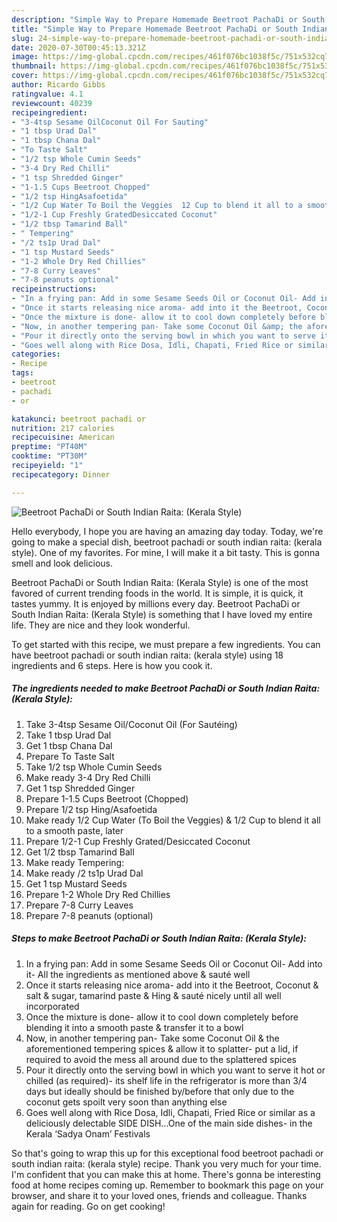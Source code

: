 ```yaml
---
description: "Simple Way to Prepare Homemade Beetroot PachaDi or South Indian Raita: (Kerala Style)"
title: "Simple Way to Prepare Homemade Beetroot PachaDi or South Indian Raita: (Kerala Style)"
slug: 24-simple-way-to-prepare-homemade-beetroot-pachadi-or-south-indian-raita-kerala-style
date: 2020-07-30T00:45:13.321Z
image: https://img-global.cpcdn.com/recipes/461f076bc1038f5c/751x532cq70/beetroot-pachadi-or-south-indian-raita-kerala-style-recipe-main-photo.jpg
thumbnail: https://img-global.cpcdn.com/recipes/461f076bc1038f5c/751x532cq70/beetroot-pachadi-or-south-indian-raita-kerala-style-recipe-main-photo.jpg
cover: https://img-global.cpcdn.com/recipes/461f076bc1038f5c/751x532cq70/beetroot-pachadi-or-south-indian-raita-kerala-style-recipe-main-photo.jpg
author: Ricardo Gibbs
ratingvalue: 4.1
reviewcount: 40239
recipeingredient:
- "3-4tsp Sesame OilCoconut Oil For Sauting"
- "1 tbsp Urad Dal"
- "1 tbsp Chana Dal"
- "To Taste Salt"
- "1/2 tsp Whole Cumin Seeds"
- "3-4 Dry Red Chilli"
- "1 tsp Shredded Ginger"
- "1-1.5 Cups Beetroot Chopped"
- "1/2 tsp HingAsafoetida"
- "1/2 Cup Water To Boil the Veggies  12 Cup to blend it all to a smooth paste later"
- "1/2-1 Cup Freshly GratedDesiccated Coconut"
- "1/2 tbsp Tamarind Ball"
- " Tempering"
- "/2 ts1p Urad Dal"
- "1 tsp Mustard Seeds"
- "1-2 Whole Dry Red Chillies"
- "7-8 Curry Leaves"
- "7-8 peanuts optional"
recipeinstructions:
- "In a frying pan: Add in some Sesame Seeds Oil or Coconut Oil- Add into it- All the ingredients as mentioned above &amp; sauté well"
- "Once it starts releasing nice aroma- add into it the Beetroot, Coconut &amp; salt &amp; sugar, tamarind paste &amp; Hing &amp; sauté nicely until all well incorporated"
- "Once the mixture is done- allow it to cool down completely before blending it into a smooth paste &amp; transfer it to a bowl"
- "Now, in another tempering pan- Take some Coconut Oil &amp; the aforementioned tempering spices &amp; allow it to splatter- put a lid, if required to avoid the mess all around due to the splattered spices"
- "Pour it directly onto the serving bowl in which you want to serve it hot or chilled (as required)- its shelf life in the refrigerator is more than 3/4 days but ideally should be finished by/before that only due to the coconut gets spoilt very soon than anything else"
- "Goes well along with Rice Dosa, Idli, Chapati, Fried Rice or similar as a deliciously delectable SIDE DISH...One of the main side dishes- in the Kerala ‘Sadya Onam’ Festivals"
categories:
- Recipe
tags:
- beetroot
- pachadi
- or

katakunci: beetroot pachadi or 
nutrition: 217 calories
recipecuisine: American
preptime: "PT40M"
cooktime: "PT30M"
recipeyield: "1"
recipecategory: Dinner

---
```



![Beetroot PachaDi or South Indian Raita: (Kerala Style)](https://img-global.cpcdn.com/recipes/461f076bc1038f5c/751x532cq70/beetroot-pachadi-or-south-indian-raita-kerala-style-recipe-main-photo.jpg)

Hello everybody, I hope you are having an amazing day today. Today, we're going to make a special dish, beetroot pachadi or south indian raita: (kerala style). One of my favorites. For mine, I will make it a bit tasty. This is gonna smell and look delicious.



Beetroot PachaDi or South Indian Raita: (Kerala Style) is one of the most favored of current trending foods in the world. It is simple, it is quick, it tastes yummy. It is enjoyed by millions every day. Beetroot PachaDi or South Indian Raita: (Kerala Style) is something that I have loved my entire life. They are nice and they look wonderful.


To get started with this recipe, we must prepare a few ingredients. You can have beetroot pachadi or south indian raita: (kerala style) using 18 ingredients and 6 steps. Here is how you cook it.

<!--inarticleads1-->

##### The ingredients needed to make Beetroot PachaDi or South Indian Raita: (Kerala Style):

1. Take 3-4tsp Sesame Oil/Coconut Oil (For Sautéing)
1. Take 1 tbsp Urad Dal
1. Get 1 tbsp Chana Dal
1. Prepare To Taste Salt
1. Take 1/2 tsp Whole Cumin Seeds
1. Make ready 3-4 Dry Red Chilli
1. Get 1 tsp Shredded Ginger
1. Prepare 1-1.5 Cups Beetroot (Chopped)
1. Prepare 1/2 tsp Hing/Asafoetida
1. Make ready 1/2 Cup Water (To Boil the Veggies) &amp; 1/2 Cup to blend it all to a smooth paste, later
1. Prepare 1/2-1 Cup Freshly Grated/Desiccated Coconut
1. Get 1/2 tbsp Tamarind Ball
1. Make ready  Tempering:
1. Make ready /2 ts1p Urad Dal
1. Get 1 tsp Mustard Seeds
1. Prepare 1-2 Whole Dry Red Chillies
1. Prepare 7-8 Curry Leaves
1. Prepare 7-8 peanuts (optional)




<!--inarticleads2-->

##### Steps to make Beetroot PachaDi or South Indian Raita: (Kerala Style):

1. In a frying pan: Add in some Sesame Seeds Oil or Coconut Oil- Add into it- All the ingredients as mentioned above &amp; sauté well
1. Once it starts releasing nice aroma- add into it the Beetroot, Coconut &amp; salt &amp; sugar, tamarind paste &amp; Hing &amp; sauté nicely until all well incorporated
1. Once the mixture is done- allow it to cool down completely before blending it into a smooth paste &amp; transfer it to a bowl
1. Now, in another tempering pan- Take some Coconut Oil &amp; the aforementioned tempering spices &amp; allow it to splatter- put a lid, if required to avoid the mess all around due to the splattered spices
1. Pour it directly onto the serving bowl in which you want to serve it hot or chilled (as required)- its shelf life in the refrigerator is more than 3/4 days but ideally should be finished by/before that only due to the coconut gets spoilt very soon than anything else
1. Goes well along with Rice Dosa, Idli, Chapati, Fried Rice or similar as a deliciously delectable SIDE DISH...One of the main side dishes- in the Kerala ‘Sadya Onam’ Festivals




So that's going to wrap this up for this exceptional food beetroot pachadi or south indian raita: (kerala style) recipe. Thank you very much for your time. I'm confident that you can make this at home. There's gonna be interesting food at home recipes coming up. Remember to bookmark this page on your browser, and share it to your loved ones, friends and colleague. Thanks again for reading. Go on get cooking!

